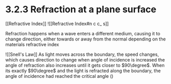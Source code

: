 # 3.2.3 Refraction at a plane surface


[[Refractive Index]]
![[Refractive Index#n c c_ s]]

Refraction happens when a wave enters a different medium, causing it to change direction, either towards or away from the normal depending on the materials refractive index

![[Snell's Law]]
As light moves across the boundary, the speed changes, which causes direction to change
when angle of incidence is increased the angle of refraction also increases until it gets closer to $90\degree$. When its exactly $90\degree$ and the light is refracted along the boundary, the angle of incidence had reached the critical angle ()